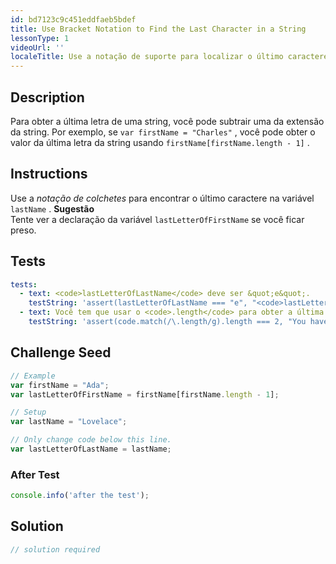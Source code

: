 ```yaml
---
id: bd7123c9c451eddfaeb5bdef
title: Use Bracket Notation to Find the Last Character in a String
lessonType: 1
videoUrl: ''
localeTitle: Use a notação de suporte para localizar o último caractere em uma string
---
```


## Description
<section id="description"> Para obter a última letra de uma string, você pode subtrair uma da extensão da string. Por exemplo, se <code>var firstName = &quot;Charles&quot;</code> , você pode obter o valor da última letra da string usando <code>firstName[firstName.length - 1]</code> . </section>

## Instructions
<section id="instructions"> Use a <dfn>notação de colchetes</dfn> para encontrar o último caractere na variável <code>lastName</code> . <strong>Sugestão</strong> <br> Tente ver a declaração da variável <code>lastLetterOfFirstName</code> se você ficar preso. </section>

## Tests
<section id='tests'>

```yml
tests:
  - text: <code>lastLetterOfLastName</code> deve ser &quot;e&quot;.
    testString: 'assert(lastLetterOfLastName === "e", "<code>lastLetterOfLastName</code> should be "e".");'
  - text: Você tem que usar o <code>.length</code> para obter a última letra.
    testString: 'assert(code.match(/\.length/g).length === 2, "You have to use <code>.length</code> to get the last letter.");'

```

</section>

## Challenge Seed
<section id='challengeSeed'>

<div id='js-seed'>

```js
// Example
var firstName = "Ada";
var lastLetterOfFirstName = firstName[firstName.length - 1];

// Setup
var lastName = "Lovelace";

// Only change code below this line.
var lastLetterOfLastName = lastName;

```

</div>


### After Test
<div id='js-teardown'>

```js
console.info('after the test');
```

</div>

</section>

## Solution
<section id='solution'>

```js
// solution required
```
</section>
